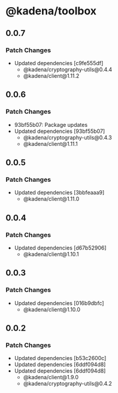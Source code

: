 # @kadena/toolbox

## 0.0.7

### Patch Changes

- Updated dependencies \[c9fe555df]
  - @kadena/cryptography-utils\@0.4.4
  - @kadena/client\@1.11.2

## 0.0.6

### Patch Changes

- 93bf55b07: Package updates
- Updated dependencies \[93bf55b07]
  - @kadena/cryptography-utils\@0.4.3
  - @kadena/client\@1.11.1

## 0.0.5

### Patch Changes

- Updated dependencies \[3bbfeaaa9]
  - @kadena/client\@1.11.0

## 0.0.4

### Patch Changes

- Updated dependencies \[d67b52906]
  - @kadena/client\@1.10.1

## 0.0.3

### Patch Changes

- Updated dependencies \[016b9dbfc]
  - @kadena/client\@1.10.0

## 0.0.2

### Patch Changes

- Updated dependencies \[b53c2600c]
- Updated dependencies \[6ddf094d8]
- Updated dependencies \[6ddf094d8]
  - @kadena/client\@1.9.0
  - @kadena/cryptography-utils\@0.4.2
